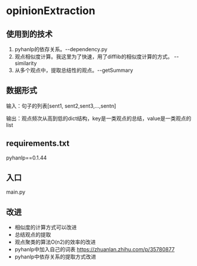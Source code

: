 # opinionExtraction

## 使用到的技术
1. pyhanlp的依存关系。--dependency.py
2. 观点相似度计算。我这里为了快速，用了difflib的相似度计算的方式。 --similarity
3. 从多个观点中，提取总结性的观点。--getSummary

## 数据形式
输入：句子的列表[sent1, sent2,sent3,...,sentn]

输出：观点频次从高到低的dict结构，key是一类观点的总结，value是一类观点的list

## requirements.txt
pyhanlp==0.1.44

## 入口
main.py

## 改进

- 相似度的计算方式可以改进
- 总结观点的提取
- 观点聚类的算法O(n2)的效率的改进
- pyhanlp中加入自己的词表 https://zhuanlan.zhihu.com/p/35780877
- pyhanlp中依存关系的提取方式改进
